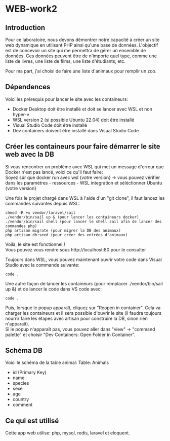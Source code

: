 # WEB-work2
## Introduction
Pour ce laboratoire, nous devons démontrer notre capacité à créer un site web dynamique en utilisant PHP ainsi qu'une base de données.
L'objectif est de concevoir un site qui me permettra de gérer un ensemble de données. 
Ces données peuvent être de n'importe quel type, comme une liste de livres, une liste de films, une liste d'étudiants, etc.   

Pour ma part, j'ai choisi de faire une liste d'animaux pour remplir un zoo.

## Dépendences
Voici les prérequis pour lancer le site avec les containeurs:

- Docker Desktop doit être installé et doit se lancer avec WSL et non hyper-v
- WSL version 2 (si possible Ubuntu 22.04) doit être installé
- Visual Studio Code doit être installé
- Dev containers doivent être installé dans Visual Studio Code

## Créer les containeurs pour faire démarrer le site web avec la DB
Si vous rencontrer un problème avec WSL qui met un message d'erreur que Docker n'est pas lancé, voici ce qu'il faut faire:    
Soyez sûr que docker run avec wsl {votre version} -> vous pouvez vérifier dans les paramètres - ressources - WSL integration et séléctionner Ubuntu {votre version}   

Une fois le projet chargé dans WSL à l'aide d'un "git clone", il faut lancez les commandes suivantes depuis WSL:   
```
chmod -R +x vendor/laravel/sail
./vendor/bin/sail up & (pour lancer les containeurs docker)
./vendor/bin/sail shell (pour lancer le shell sail afin de lancer des commandes php)
php artisan migrate (pour migrer la DB des animaux)
php artisan db:seed (pour créer des entrées d'animaux)
```
Voilà, le site est fonctionnel !   
Vous pouvez vous rendre sous http://localhost:80 pour le consulter   

Toujours dans WSL, vous pouvez maintenant ouvrir votre code dans Visual Studio avec la commande suivante:
```
code .
```

Une autre façon de lancer les containeurs (pour remplacer ./vendor/bin/sail up &) et de lancer le code dans VS code avec:  
```
code .
```
Puis, lorsque le popup apparaît, cliquez sur "Reopen in container". Cela va charger les containeurs et il sera possible d'ouvrir le site (il faudra toujours nourrir faire les étapes avec artisan pour construire la DB, sinon rien n'apparaît).   
Si le popup n'apparaît pas, vous pouvez aller dans "view" -> "command palette" et choisir "Dev Containers: Open Folder in Container".  
   

## Schéma DB
Voici le schéma de la table animal:
Table: Animals
- id (Primary Key)
- name
- species
- sexe
- age
- country
- comment

## Ce qui est utilisé
Cette app web utilise:
php, mysql, redis, laravel et eloquent.   
